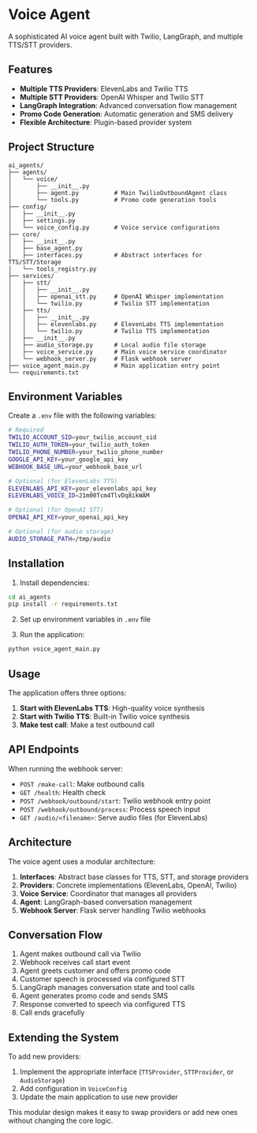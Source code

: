 # Voice Agent

A sophisticated AI voice agent built with Twilio, LangGraph, and multiple TTS/STT providers.

## Features

- **Multiple TTS Providers**: ElevenLabs and Twilio TTS
- **Multiple STT Providers**: OpenAI Whisper and Twilio STT
- **LangGraph Integration**: Advanced conversation flow management
- **Promo Code Generation**: Automatic generation and SMS delivery
- **Flexible Architecture**: Plugin-based provider system

## Project Structure

```
ai_agents/
├── agents/
│   └── voice/
│       ├── __init__.py
│       ├── agent.py          # Main TwilioOutboundAgent class
│       └── tools.py          # Promo code generation tools
├── config/
│   ├── __init__.py
│   ├── settings.py
│   └── voice_config.py       # Voice service configurations
├── core/
│   ├── __init__.py
│   ├── base_agent.py
│   ├── interfaces.py         # Abstract interfaces for TTS/STT/Storage
│   └── tools_registry.py
├── services/
│   ├── stt/
│   │   ├── __init__.py
│   │   ├── openai_stt.py     # OpenAI Whisper implementation
│   │   └── twilio.py         # Twilio STT implementation
│   ├── tts/
│   │   ├── __init__.py
│   │   ├── elevenlabs.py     # ElevenLabs TTS implementation
│   │   └── twilio.py         # Twilio TTS implementation
│   ├── __init__.py
│   ├── audio_storage.py      # Local audio file storage
│   ├── voice_service.py      # Main voice service coordinator
│   └── webhook_server.py     # Flask webhook server
├── voice_agent_main.py       # Main application entry point
└── requirements.txt
```

## Environment Variables

Create a `.env` file with the following variables:

```bash
# Required
TWILIO_ACCOUNT_SID=your_twilio_account_sid
TWILIO_AUTH_TOKEN=your_twilio_auth_token
TWILIO_PHONE_NUMBER=your_twilio_phone_number
GOOGLE_API_KEY=your_google_api_key
WEBHOOK_BASE_URL=your_webhook_base_url

# Optional (for ElevenLabs TTS)
ELEVENLABS_API_KEY=your_elevenlabs_api_key
ELEVENLABS_VOICE_ID=21m00Tcm4TlvDq8ikWAM

# Optional (for OpenAI STT)
OPENAI_API_KEY=your_openai_api_key

# Optional (for audio storage)
AUDIO_STORAGE_PATH=/tmp/audio
```

## Installation

1. Install dependencies:

```bash
cd ai_agents
pip install -r requirements.txt
```

2. Set up environment variables in `.env` file

3. Run the application:

```bash
python voice_agent_main.py
```

## Usage

The application offers three options:

1. **Start with ElevenLabs TTS**: High-quality voice synthesis
2. **Start with Twilio TTS**: Built-in Twilio voice synthesis
3. **Make test call**: Make a test outbound call

## API Endpoints

When running the webhook server:

- `POST /make-call`: Make outbound calls
- `GET /health`: Health check
- `POST /webhook/outbound/start`: Twilio webhook entry point
- `POST /webhook/outbound/process`: Process speech input
- `GET /audio/<filename>`: Serve audio files (for ElevenLabs)

## Architecture

The voice agent uses a modular architecture:

1. **Interfaces**: Abstract base classes for TTS, STT, and storage providers
2. **Providers**: Concrete implementations (ElevenLabs, OpenAI, Twilio)
3. **Voice Service**: Coordinator that manages all providers
4. **Agent**: LangGraph-based conversation management
5. **Webhook Server**: Flask server handling Twilio webhooks

## Conversation Flow

1. Agent makes outbound call via Twilio
2. Webhook receives call start event
3. Agent greets customer and offers promo code
4. Customer speech is processed via configured STT
5. LangGraph manages conversation state and tool calls
6. Agent generates promo code and sends SMS
7. Response converted to speech via configured TTS
8. Call ends gracefully

## Extending the System

To add new providers:

1. Implement the appropriate interface (`TTSProvider`, `STTProvider`, or `AudioStorage`)
2. Add configuration in `VoiceConfig`
3. Update the main application to use new provider

This modular design makes it easy to swap providers or add new ones without changing the core logic.
